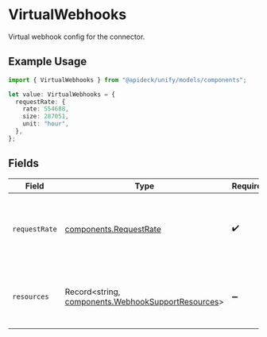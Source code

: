 # VirtualWebhooks

Virtual webhook config for the connector.

## Example Usage

```typescript
import { VirtualWebhooks } from "@apideck/unify/models/components";

let value: VirtualWebhooks = {
  requestRate: {
    rate: 554688,
    size: 287051,
    unit: "hour",
  },
};
```

## Fields

| Field                                                                                                    | Type                                                                                                     | Required                                                                                                 | Description                                                                                              |
| -------------------------------------------------------------------------------------------------------- | -------------------------------------------------------------------------------------------------------- | -------------------------------------------------------------------------------------------------------- | -------------------------------------------------------------------------------------------------------- |
| `requestRate`                                                                                            | [components.RequestRate](../../models/components/requestrate.md)                                         | :heavy_check_mark:                                                                                       | The rate at which requests for resources will be made to downstream.                                     |
| `resources`                                                                                              | Record<string, [components.WebhookSupportResources](../../models/components/webhooksupportresources.md)> | :heavy_minus_sign:                                                                                       | The resources that will be requested from downstream.                                                    |